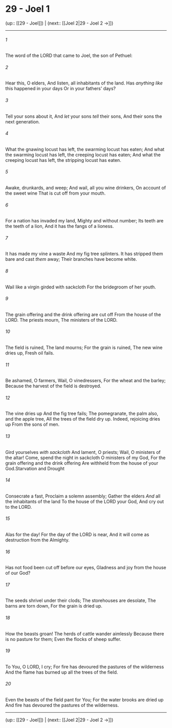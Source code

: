 # 29 - Joel 1

(up:: [[29 - Joel]]) | (next:: [[Joel 2|29 - Joel 2 →]])

***


###### 1 
The word of the LORD that came to Joel, the son of Pethuel: 

###### 2 
Hear this, O elders, And listen, all inhabitants of the land. Has _anything like_ this happened in your days Or in your fathers' days? 

###### 3 
Tell your sons about it, And _let_ your sons _tell_ their sons, And their sons the next generation. 

###### 4 
What the gnawing locust has left, the swarming locust has eaten; And what the swarming locust has left, the creeping locust has eaten; And what the creeping locust has left, the stripping locust has eaten. 

###### 5 
Awake, drunkards, and weep; And wail, all you wine drinkers, On account of the sweet wine That is cut off from your mouth. 

###### 6 
For a nation has invaded my land, Mighty and without number; Its teeth are the teeth of a lion, And it has the fangs of a lioness. 

###### 7 
It has made my vine a waste And my fig tree splinters. It has stripped them bare and cast _them_ away; Their branches have become white. 

###### 8 
Wail like a virgin girded with sackcloth For the bridegroom of her youth. 

###### 9 
The grain offering and the drink offering are cut off From the house of the LORD. The priests mourn, The ministers of the LORD. 

###### 10 
The field is ruined, The land mourns; For the grain is ruined, The new wine dries up, Fresh oil fails. 

###### 11 
Be ashamed, O farmers, Wail, O vinedressers, For the wheat and the barley; Because the harvest of the field is destroyed. 

###### 12 
The vine dries up And the fig tree fails; The pomegranate, the palm also, and the apple tree, All the trees of the field dry up. Indeed, rejoicing dries up From the sons of men. 

###### 13 
Gird yourselves _with sackcloth_ And lament, O priests; Wail, O ministers of the altar! Come, spend the night in sackcloth O ministers of my God, For the grain offering and the drink offering Are withheld from the house of your God.Starvation and Drought 

###### 14 
Consecrate a fast, Proclaim a solemn assembly; Gather the elders _And_ all the inhabitants of the land To the house of the LORD your God, And cry out to the LORD. 

###### 15 
Alas for the day! For the day of the LORD is near, And it will come as destruction from the Almighty. 

###### 16 
Has not food been cut off before our eyes, Gladness and joy from the house of our God? 

###### 17 
The seeds shrivel under their clods; The storehouses are desolate, The barns are torn down, For the grain is dried up. 

###### 18 
How the beasts groan! The herds of cattle wander aimlessly Because there is no pasture for them; Even the flocks of sheep suffer. 

###### 19 
To You, O LORD, I cry; For fire has devoured the pastures of the wilderness And the flame has burned up all the trees of the field. 

###### 20 
Even the beasts of the field pant for You; For the water brooks are dried up And fire has devoured the pastures of the wilderness.

***

(up:: [[29 - Joel]]) | (next:: [[Joel 2|29 - Joel 2 →]])
